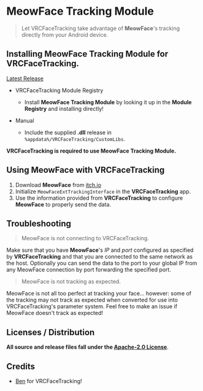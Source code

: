 # MeowFace Tracking Module

> Let VRCFaceTracking take advantage of **MeowFace**'s tracking directly from your Android device.

## Installing **MeowFace Tracking Module** for **VRCFaceTracking**.

[Latest Release](https://github.com/regzo2/VRCFaceTracking-MeowFace/releases)

* VRCFaceTracking Module Registry
  * Install **MeowFace Tracking Module** by looking it up in the **Module Registry** and installing directly!
  
* Manual
  * Include the supplied **.dll** release in `%appdata%/VRCFaceTracking/CustomLibs`. 
  
**VRCFaceTracking is required to use MeowFace Tracking Module.**
  
## Using MeowFace with VRCFaceTracking

1. Download **MeowFace** from [itch.io](https://suvidriel.itch.io/meowface/devlog/838034/meowface-moved-to-itch)
2. Initialize `MeowFaceExtTrackingInterface` in the **VRCFaceTracking** app.
3. Use the information provided from **VRCFaceTracking** to configure **MeowFace** to properly send the data.

## Troubleshooting

> MeowFace is not connecting to VRCFaceTracking.

Make sure that you have **MeowFace**'s *IP* and *port* configured as specified by **VRCFaceTracking** and that you are connected to the same network as the host. Optionally you can send the data to the port to your global IP from any MeowFace connection by port forwarding the specified port.

> MeowFace is not tracking as expected.

MeowFace is not all too perfect at tracking your face... however: some of the tracking may not track as expected when converted for use into VRCFaceTracking's parameter system. Feel free to make an issue if MeowFace doesn't track as expected!
  
## Licenses / Distribution

**All source and release files fall under the [Apache-2.0 License](https://github.com/regzo2/VRCFaceTracking-Modules/blob/master/LICENSE.txt)**.

## Credits
- [Ben](https://github.com/benaclejames/) for VRCFaceTracking!
